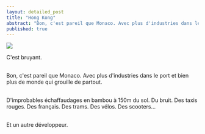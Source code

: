 ```yaml
---
layout: detailed_post
title: "Hong Kong"
abstract: "Bon, c'est pareil que Monaco. Avec plus d'industries dans le port et bien plus de monde qui grouille de partout."
published: true
---
```


[<img class="portrait" src="https://lh3.googleusercontent.com/ifg5I1nVaESZR-9BZiGyunR0jxwit8INV-3m_SRpUDf2z7vIBsIJraHvbWP3b5Ku0LbV2bWLs5fZbagm4GwhTazhYFZVPa_ZdPQJJn7nr17WD_YTK51CK6bys0fuIHutwz-_pL0OzRQHJDbiaCBEfIXVIfByeP2y3We03LNJUZVvTRJlUA5-2IPPwMCgFT-adH_QVY0H-bAkpbMuLjTIbTP4QvOJpdUwtcy_SACUvAyEBwZ3uJfx4-Tcb5oJKYpW9xekTmZxcpdkSkUcfyHRp9Ffitc74DAXTtMmsqtSRCDFccUKf0WVp-I6cw-vw5ffClCoG4y6rOJJIIqw0q0U3MEx8_EwmBBH9MXvlUEIDjYJatY3bMTIgkE2m8bowE9NBbyHPg-3LdE_DetlRF_RJIBDi2PGZCp1A32843mroWm8JE5DWYHFOEZGOdewVIg0vgexq7SO9gam-HK7SZKu7TTbGeS63l6GMvmJq1eye8D8pP7tEW91WLKUzfh1E4hx2Pg3Z_6tzIXzxhXvsHYJXE_cfwssRxiwiIFaMTqFtY_-ZfM2T2Swd6BaapImMGEsD2a5qnQ5sWL2-XaM67GyDtLFwiDx9F5KHdXV4B3VNK1JK6s5blc4TqUZNCXsjFFnFojeDoWvgxacAvF5hox6SL5yJFRoHngsExNy_0PkGw=w1280-h1932-no">](https://goo.gl/photos/HiFJxxt9x3hCDNUb6)


C'est bruyant.
<br />
<br />

Bon, c'est pareil que Monaco. Avec plus d'industries dans le port et bien plus de monde qui grouille de partout.
<br />
<br />

D'improbables échaffaudages en bambou à 150m du sol. Du bruit. Des taxis rouges. Des français. Des trams. Des vélos. Des scooters...
<br />
<br />

Et un autre développeur.
